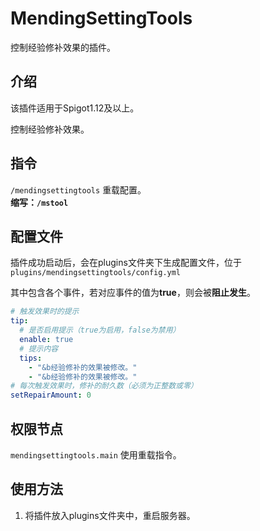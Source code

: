 # MendingSettingTools
控制经验修补效果的插件。  

## 介绍
该插件适用于Spigot1.12及以上。  

控制经验修补效果。
## 指令
`/mendingsettingtools` 重载配置。  
**缩写：`/mstool`**

## 配置文件
插件成功启动后，会在plugins文件夹下生成配置文件，位于 `plugins/mendingsettingtools/config.yml`  

其中包含各个事件，若对应事件的值为**true**，则会被**阻止发生**。

```yaml
# 触发效果时的提示
tip:
  # 是否启用提示（true为启用，false为禁用）
  enable: true
  # 提示内容
  tips:
    - "&b经验修补的效果被修改。"
    - "&b经验修补的效果被修改。"
# 每次触发效果时，修补的耐久数（必须为正整数或零）
setRepairAmount: 0
```

## 权限节点
`mendingsettingtools.main` 使用重载指令。

## 使用方法
1. 将插件放入plugins文件夹中，重启服务器。
